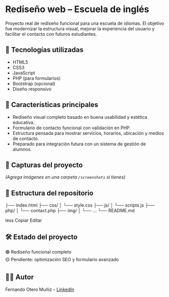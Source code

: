 # Rediseño web – Escuela de inglés

Proyecto real de rediseño funcional para una escuela de idiomas. El objetivo fue modernizar la estructura visual, mejorar la experiencia del usuario y facilitar el contacto con futuros estudiantes.

## 🔧 Tecnologías utilizadas

- HTML5
- CSS3
- JavaScript
- PHP (para formularios)
- Bootstrap (opcional)
- Diseño responsivo

## 🎯 Características principales

- Rediseño visual completo basado en buena usabilidad y estética educativa.
- Formulario de contacto funcional con validación en PHP.
- Estructura pensada para mostrar servicios, horarios, ubicación y medios de contacto.
- Preparado para integración futura con un sistema de gestión de alumnos.

## 📸 Capturas del proyecto

*(Agrega imágenes en una carpeta `/screenshots` si tienes)*

## 📂 Estructura del repositorio

├── index.html
├── css/
│ └── style.css
├── js/
│ └── scripts.js
├── php/
│ └── contact.php
├── img/
│ └── ...
└── README.md

less
Copiar
Editar

## 🛠 Estado del proyecto

🟢 Rediseño funcional completo  
🟡 Pendiente: optimización SEO y formulario avanzado

## 👨‍💻 Autor

Fernando Otero Muñiz – [LinkedIn](https://www.linkedin.com/in/fernando-otero-muñiz-36b0a1225/)
